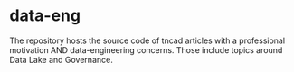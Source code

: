 # data-eng
The repository hosts the source code of tncad articles with a professional motivation AND data-engineering concerns. Those include topics around Data Lake and Governance.
